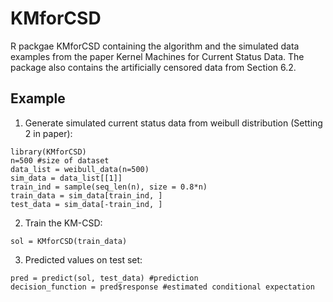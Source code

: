 # KMforCSD

R packgae KMforCSD containing the algorithm and the simulated data examples from the paper Kernel Machines for Current Status Data. 
The package also contains the artificially censored data from Section 6.2.

## Example
1. Generate simulated current status data from weibull distribution (Setting 2 in paper):
```{r}
library(KMforCSD)
n=500 #size of dataset
data_list = weibull_data(n=500)
sim_data = data_list[[1]]
train_ind = sample(seq_len(n), size = 0.8*n)
train_data = sim_data[train_ind, ]
test_data = sim_data[-train_ind, ]
```
2. Train the KM-CSD:
```{r}
sol = KMforCSD(train_data)
```
3. Predicted values on test set:
```{r}
pred = predict(sol, test_data) #prediction
decision_function = pred$response #estimated conditional expectation
```

